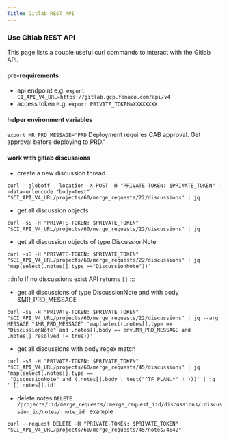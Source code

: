 ```yaml
---
Title: Gitlab REST API
---
```

### Use Gitlab REST API

This page lists a couple useful curl commands to interact with the Gitlab API.

#### pre-requirements
- api endpoint e.g. `export CI_API_V4_URL=https://gitlab.gcp.fenaco.com/api/v4`
- access token e.g. `export PRIVATE_TOKEN=XXXXXXXX`
    
#### helper environment variables
`export MR_PRD_MESSAGE="PRD` Deployment requires CAB approval. Get approval before deploying to PRD."

#### work with gitlab discussions

- create a new discussion thread
```
curl --globoff --location -X POST -H "PRIVATE-TOKEN: $PRIVATE_TOKEN" --data-urlencode "body=test" "$CI_API_V4_URL/projects/60/merge_requests/22/discussions" | jq
```

- get all discussion objects
```
curl -sS -H "PRIVATE-TOKEN: $PRIVATE_TOKEN" "$CI_API_V4_URL/projects/60/merge_requests/22/discussions" | jq
```

- get all discussion objects of type DiscussionNote
```
curl -sS -H "PRIVATE-TOKEN: $PRIVATE_TOKEN" "$CI_API_V4_URL/projects/60/merge_requests/22/discussions" | jq 'map(select(.notes[].type =="DiscussionNote"))'
```
:::info
If no discussions exist API returns `[]`
:::

- get all discussions of type DiscussionNote and with body $MR_PRD_MESSAGE
```
curl -sS -H "PRIVATE-TOKEN: $PRIVATE_TOKEN" "$CI_API_V4_URL/projects/60/merge_requests/22/discussions" | jq --arg MESSAGE "$MR_PRD_MESSAGE" 'map(select(.notes[].type == "DiscussionNote" and .notes[].body == env.MR_PRD_MESSAGE and .notes[].resolved != true))'
```

- get all discussions with body regex match
```
curl -sS -H "PRIVATE-TOKEN: $PRIVATE_TOKEN" "$CI_API_V4_URL/projects/60/merge_requests/45/discussions" | jq 'map(select(.notes[].type ==
 "DiscussionNote" and (.notes[].body | test("^TF PLAN.*" ) )))' | jq '.[].notes[].id'
 ```


- delete notes
`DELETE /projects/:id/merge_requests/:merge_request_iid/discussions/:discussion_id/notes/:note_id
`
example
```
curl --request DELETE -H "PRIVATE-TOKEN: $PRIVATE_TOKEN" "$CI_API_V4_URL/projects/60/merge_requests/45/notes/4642"
```







